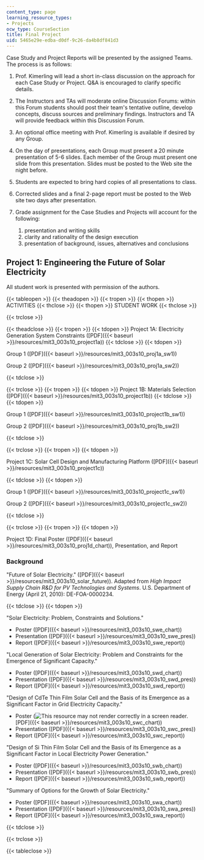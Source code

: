 ```yaml
---
content_type: page
learning_resource_types:
- Projects
ocw_type: CourseSection
title: Final Project
uid: 5465e29e-edba-d0df-9c26-da4b8df841d3
---
```


Case Study and Project Reports will be presented by the assigned Teams. The process is as follows:

1.  Prof. Kimerling will lead a short in-class discussion on the approach for each Case Study or Project. Q&A is encouraged to clarify specific details.
    
2.  The Instructors and TAs will moderate online Discussion Forums: within this Forum students should post their team's tentative outline, develop concepts, discuss sources and preliminary findings. Instructors and TA will provide feedback within this Discussion Forum.
    
3.  An optional office meeting with Prof. Kimerling is available if desired by any Group.
    
4.  On the day of presentations, each Group must present a 20 minute presentation of 5-6 slides. Each member of the Group must present one slide from this presentation. Slides must be posted to the Web site the night before.
    
5.  Students are expected to bring hard copies of all presentations to class.
    
6.  Corrected slides and a final 2-page report must be posted to the Web site two days after presentation.
    
7.  Grade assignment for the Case Studies and Projects will account for the following:
    
    1.  presentation and writing skills
    2.  clarity and rationality of the design execution
    3.  presentation of background, issues, alternatives and conclusions

Project 1: Engineering the Future of Solar Electricity
------------------------------------------------------

All student work is presented with permission of the authors.

{{< tableopen >}}
{{< theadopen >}}
{{< tropen >}}
{{< thopen >}}
ACTIVITIES
{{< thclose >}}
{{< thopen >}}
STUDENT WORK
{{< thclose >}}

{{< trclose >}}

{{< theadclose >}}
{{< tropen >}}
{{< tdopen >}}
Project 1A: Electricity Generation System Constraints ([PDF]({{< baseurl >}}/resources/mit3_003s10_project1a))
{{< tdclose >}}
{{< tdopen >}}


Group 1 ([PDF]({{< baseurl >}}/resources/mit3_003s10_proj1a_sw1))

Group 2 ([PDF]({{< baseurl >}}/resources/mit3_003s10_proj1a_sw2))


{{< tdclose >}}

{{< trclose >}}
{{< tropen >}}
{{< tdopen >}}
Project 1B: Materials Selection ([PDF]({{< baseurl >}}/resources/mit3_003s10_project1b))
{{< tdclose >}}
{{< tdopen >}}


Group 1 ([PDF]({{< baseurl >}}/resources/mit3_003s10_project1b_sw1))

Group 2 ([PDF]({{< baseurl >}}/resources/mit3_003s10_proj1b_sw2))


{{< tdclose >}}

{{< trclose >}}
{{< tropen >}}
{{< tdopen >}}


Project 1C: Solar Cell Design and Manufacturing Platform ([PDF]({{< baseurl >}}/resources/mit3_003s10_project1c))


{{< tdclose >}}
{{< tdopen >}}


Group 1 ([PDF]({{< baseurl >}}/resources/mit3_003s10_project1c_sw1))

Group 2 ([PDF]({{< baseurl >}}/resources/mit3_003s10_project1c_sw2))


{{< tdclose >}}

{{< trclose >}}
{{< tropen >}}
{{< tdopen >}}


Project 1D: Final Poster ([PDF]({{< baseurl >}}/resources/mit3_003s10_proj1d_chart)), Presentation, and Report

### Background

"Future of Solar Electricity." ([PDF]({{< baseurl >}}/resources/mit3_003s10_solar_future)). Adapted from _High Impact Supply Chain R&D for PV Technologies and Systems_. U.S. Department of Energy (April 21, 2010): DE-FOA-0000234.


{{< tdclose >}}
{{< tdopen >}}


"Solar Electricity: Problem, Constraints and Solutions."

*   Poster ([PDF]({{< baseurl >}}/resources/mit3_003s10_swe_chart))
*   Presentation ([PDF]({{< baseurl >}}/resources/mit3_003s10_swe_pres))
*   Report ([PDF]({{< baseurl >}}/resources/mit3_003s10_swe_report))

"Local Generation of Solar Electricity: Problem and Constraints for the Emergence of Significant Capacity."

*   Poster ([PDF]({{< baseurl >}}/resources/mit3_003s10_swd_chart))
*   Presentation ([PDF]({{< baseurl >}}/resources/mit3_003s10_swd_pres))
*   Report ([PDF]({{< baseurl >}}/resources/mit3_003s10_swd_report))

"Design of CdTe Thin Film Solar Cell and the Basis of its Emergence as a Significant Factor in Grid Electricity Capacity."

*   Poster (![This resource may not render correctly in a screen reader.](/images/inacessible.gif)[PDF]({{< baseurl >}}/resources/mit3_003s10_swc_chart))
*   Presentation ([PDF]({{< baseurl >}}/resources/mit3_003s10_swc_pres))
*   Report ([PDF]({{< baseurl >}}/resources/mit3_003s10_swc_report))

"Design of Si Thin Film Solar Cell and the Basis of its Emergence as a Significant Factor in Local Electricity Power Generation."

*   Poster ([PDF]({{< baseurl >}}/resources/mit3_003s10_swb_chart))
*   Presentation ([PDF]({{< baseurl >}}/resources/mit3_003s10_swb_pres))
*   Report ([PDF]({{< baseurl >}}/resources/mit3_003s10_swb_report))

"Summary of Options for the Growth of Solar Electricity."

*   Poster ([PDF]({{< baseurl >}}/resources/mit3_003s10_swa_chart))
*   Presentation ([PDF]({{< baseurl >}}/resources/mit3_003s10_swa_pres))
*   Report ([PDF]({{< baseurl >}}/resources/mit3_003s10_swa_report))


{{< tdclose >}}

{{< trclose >}}

{{< tableclose >}}